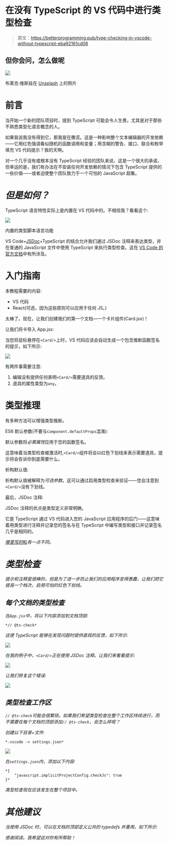 # 在没有 TypeScript 的 VS 代码中进行类型检查

> 原文：<https://betterprogramming.pub/type-checking-in-vscode-without-typescript-eba92161cd08>

## 但你会问，怎么做呢

![](img/dfc45ebb35e96f39de9eac6acdd27f4f.png)

布莱克·维斯兹在 [Unsplash](https://unsplash.com/s/photos/check?utm_source=unsplash&utm_medium=referral&utm_content=creditCopyText) 上的照片

# 前言

当开始一个新的团队项目时，提到 TypeScript 可能会令人生畏，尤其是对于那些不熟悉类型化语言概念的人。

如果我说我没有得到它，那我是在撒谎。这是一种影响整个文本编辑器的开发依赖——它用红色强调看似随机的函数调用和变量；用含糊的警告、接口、联合和枚举填充 VS 代码提示？我的天啊。

对一个几乎没有或根本没有 TypeScript 经验的团队来说，这是一个很大的承诺，但幸运的是，我们有办法在不安装任何开发依赖的情况下包含 TypeScript 提供的一些价值——或者迫使整个团队致力于一个可怕的 JavaScript 超集。

# *但是如何？*

TypeScript 语言特性实际上是内置在 VS 代码中的。不相信我？看看这个:

![](img/2aa2ae4d5471108a933c34794ee86a27.png)

内置的类型脚本语言功能

VS Code+[JSDoc](https://jsdoc.app/)+TypeScript 的结合允许我们通过 JSDoc 注释来表达类型，并在普通的 JavaScript 文件中使用 TypeScript 来执行类型检查。这在 [VS Code 的官方文档](https://code.visualstudio.com/docs/nodejs/working-with-javascript#_type-checking-javascript)中有所涉及。

# 入门指南

本教程需要的内容:

*   VS 代码
*   React(可选，因为这些原则可以应用于任何 JS。)

太棒了。现在，让我们创建我们的第一个文档—一个卡片组件(Card.jsx)！

让我们将卡导入 App.jsx:

当您将鼠标悬停在`<Card/>`上时，VS 代码应该会自动生成一个包含推断函数签名的提示，如下所示:

![](img/b8a7f548f088d01b6e0c65e80cbb9145.png)

有两件事需要注意:

1.  编辑没有提供任何表明`<Card/>`需要道具的反馈。
2.  道具的属性类型为`any`。

# 类型推理

有多种方法可以增强类型推断。

ES6 默认参数(不要与`Component.defaultProps`混淆):

默认参数将*必需属性*应用于您的函数签名。

这意味着当类型检查被激活时,`<Card/>`组件将会以红色下划线来表示需要道具，提示将会告诉你到底需要什么。

析构默认值:

析构默认值被解释为*可选参数*。这可以通过启用类型检查来验证——您会注意到`<Card/>`没有下划线。

最后，JSDoc 注释:

JSDoc 注释的优点是类型定义非常明确。

它是 TypeScript 通过 VS 代码进入您的 JavaScript 应用程序的后门——这意味着用类型进行注释并记录您的签名与在 TypeScript 中编写类型和接口并记录签名几乎是相同的。

[*哪里写的*和](https://www.typescriptlang.org/docs/handbook/type-checking-javascript-files.html)*有一点不同。*

# *类型检查*

*提示和注释是很棒的，但是为了进一步防止我们的应用程序变得愚蠢，让我们把它提高一个档次，启用可怕的红色下划线。*

## *每个文档的类型检查*

*在`App.jsx`中，将以下内容添加到文档顶部:*

```
*// @ts-check*
```

*这使 TypeScript 能够在发现问题时提供直观的反馈，如下所示:*

*![](img/9944e79cbe4b3e632ba5590c9e126e64.png)*

*在我的例子中，`<Card/>`正在使用 JSDoc 注释。让我们来看看提示:*

*![](img/69df2537a58d1c3be0fb728475be9c82.png)*

*让我们修复这个错误:*

*![](img/475156314d560d9366da4528fe9347a5.png)*

## *类型检查工作区*

*`// @ts-check`可能会很繁琐。如果我们希望类型检查在整个工作区持续进行，而不需要在每个文档的顶部添加`// @ts-check`，会怎么样呢？*

*创建以下目录+文件:*

```
*.vscode -> settings.json*
```

*![](img/a213552d8cac30af0fe0b992bedcdfd4.png)*

*在`settings.json`内，添加以下内容:*

```
*{
    "javascript.implicitProjectConfig.checkJs": true
}*
```

*类型检查现在应该发生在整个项目中。*

# *其他建议*

*当使用 JSDoc 时，可以在文档的顶部定义公共的 typedefs 并重用，如下所示:*

*感谢阅读。我希望这对你有所帮助！*